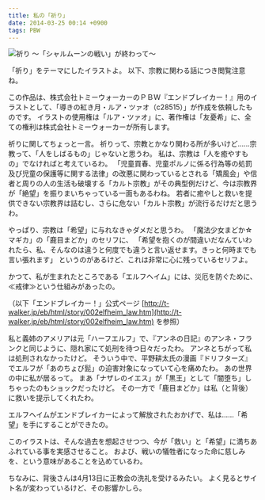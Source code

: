 ```yaml
---
title: 私の「祈り」
date: 2014-03-25 00:14 +0900
tags: PBW
---
```


![祈り ～「シャルムーンの戦い」が終わって～](f_c28515_evpin_1.jpg)

「祈り」をテーマにしたイラストよ。
以下、宗教に関わる話につき閲覧注意ね。

この作品は、株式会社トミーウォーカーのＰＢＷ『エンドブレイカー！』用のイラストとして、「導きの紅き月・ルア・ツァオ（c28515）」が作成を依頼したものです。
イラストの使用権は「ルア・ツァオ」に、著作権は「友憂希」に、全ての権利は株式会社トミーウォーカーが所有します。

祈りに関してちょっと一言。
祈りって、宗教とかなり関わる所が多いけど……宗教って、「人をしばるもの」じゃないと思うわ。
私は、宗教は「人を癒やすもの」でなければと考えているわ。
「児童買春、児童ポルノに係る行為等の処罰及び児童の保護等に関する法律」の改悪に関わっているとされる「矯風会」や信者と周りの人の生活も破壊する「カルト宗教」がその典型例だけど、今は宗教界が「絶望」を振りまいちゃっている一面もあるわね。
若者に癒やしと救いを提供できない宗教界は詰むし、さらに危ない「カルト宗教」が流行るだけだと思うわ。

やっぱり、宗教は「希望」に与れなきゃダメだと思うわ。
「魔法少女まどか☆マギカ」の「鹿目まどか」のセリフに、
「希望を抱くのが間違いだなんていわれたら、私、そんなのは違うと何度でも違うと言い返せます。きっと何時までも言い張れます」
というのがあるけど、これは非常に心に残っているセリフよ。

かつて、私が生まれたところである「エルフヘイム」には、災厄を防ぐために、≪戒律≫という仕組みがあったの。

（以下「エンドブレイカー！」公式ページ
[http://t-walker.jp/eb/html/story/002elfheim_law.htm](http://t-walker.jp/eb/html/story/002elfheim_law.htm) を参照）

私と義姉のアメリアは元「ハーフエルフ」で、『アンネの日記』のアンネ・フランクと同じように、隠れ家にて処刑を待つ日々だったわ。
アンネとちがって私は処刑されなかったけど。
そういう中で、平野耕太氏の漫画『ドリフターズ』でエルフが「あのちょび髭」の迫害対象になっていて心を痛めたわ。
あの世界の中に私が居るって。
まあ「ナザレのイエス」が「黒王」として「闇堕ち」しちゃったのもショックだったけど。
その一方で「鹿目まどか」は私（と背後）に救いを提示してくれたわ。

エルフヘイムがエンドブレイカーによって解放されたおかげで、私は……「希望」を手にすることができたの。

このイラストは、そんな過去を想起させつつ、今が「救い」と「希望」に満ちあふれている事を実感させること。
および、戦いの犠牲者になった命に慈しみを、という意味があることを込めているわ。

ちなみに、背後さんは4月13日に正教会の洗礼を受けるみたい。
よく見るとサイト名が変わっているけど、その影響かしら。
